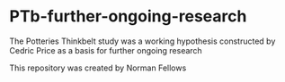 # PTb-further-ongoing-research

The Potteries Thinkbelt study was a working hypothesis constructed by Cedric Price as a basis for further ongoing research

This repository was created by Norman Fellows
